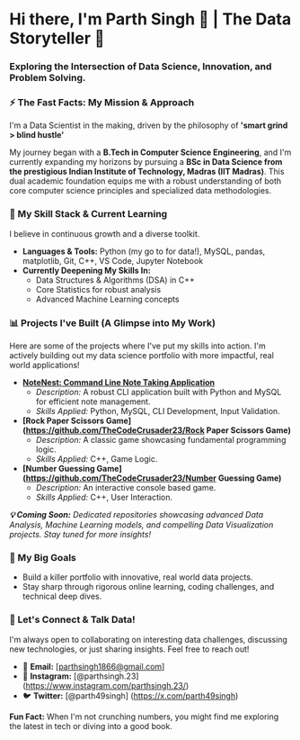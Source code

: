 # Hi there, I'm Parth Singh 👋 | The Data Storyteller 🚀

### Exploring the Intersection of Data Science, Innovation, and Problem Solving.

   

### ⚡️ The Fast Facts: My Mission & Approach

I'm a Data Scientist in the making, driven by the philosophy of **'smart grind > blind hustle'**

My journey began with a **B.Tech in Computer Science Engineering**, and I'm currently expanding my horizons by pursuing a **BSc in Data Science from the prestigious Indian Institute of Technology, Madras (IIT Madras)**. This dual academic foundation equips me with a robust understanding of both core computer science principles and specialized data methodologies.

   

### 🧠 My Skill Stack & Current Learning

I believe in continuous growth and a diverse toolkit.

* **Languages & Tools:** Python (my go to for data!), MySQL, pandas, matplotlib, Git, C++, VS Code, Jupyter Notebook
* **Currently Deepening My Skills In:**
    * Data Structures & Algorithms (DSA) in C++
    * Core Statistics for robust analysis
    * Advanced Machine Learning concepts


   

### 📊 Projects I've Built (A Glimpse into My Work)

Here are some of the projects where I've put my skills into action. I'm actively building out my data science portfolio with more impactful, real world applications!

* **[NoteNest: Command Line Note Taking Application](https://github.com/TheCodeCrusader23/NoteNest)**
    * *Description:* A robust CLI application built with Python and MySQL for efficient note management.
    * *Skills Applied:* Python, MySQL, CLI Development, Input Validation.
* **[Rock Paper Scissors Game](https://github.com/TheCodeCrusader23/Rock Paper Scissors Game)**
    * *Description:* A classic game showcasing fundamental programming logic.
    * *Skills Applied:* C++, Game Logic.
* **[Number Guessing Game](https://github.com/TheCodeCrusader23/Number Guessing Game)**
    * *Description:* An interactive console based game.
    * *Skills Applied:* C++, User Interaction.

***💡 Coming Soon:*** *Dedicated repositories showcasing advanced Data Analysis, Machine Learning models, and compelling Data Visualization projects. Stay tuned for more insights!*

   

### 🎯 My Big Goals

* Build a killer portfolio with innovative, real world data projects.
* Stay sharp through rigorous online learning, coding challenges, and technical deep dives.

   

### 👋 Let's Connect & Talk Data!

I'm always open to collaborating on interesting data challenges, discussing new technologies, or just sharing insights. Feel free to reach out!

* 📧 **Email:** [parthsingh1866@gmail.com] 
* 📸 **Instagram:** [@parthsingh.23] (https://www.instagram.com/parthsingh.23/)
* 🐦 **Twitter:** [@parth49singh] (https://x.com/parth49singh)
<!-- * 💻 **Stack Overflow:** [Your Stack Overflow Profile]
* 🧠 **Kaggle:** [Your Kaggle Profile]
* 🚀 **LeetCode:** [Your LeetCode Profile] -->

   

**Fun Fact:** When I'm not crunching numbers, you might find me exploring the latest in tech or diving into a good book. 

